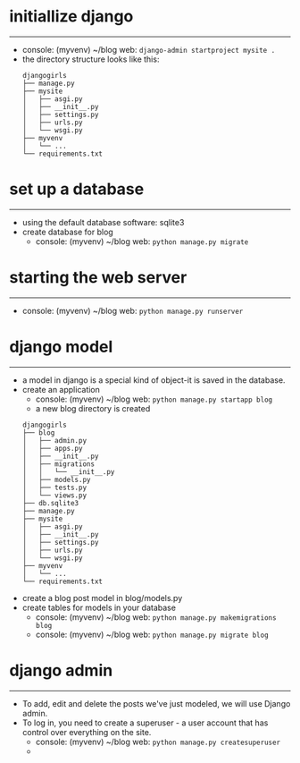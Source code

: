 # initiallize django
___
* console: (myvenv) ~/blog web: `django-admin startproject mysite .`
* the directory structure looks like this:
    ```
    djangogirls
    ├── manage.py
    ├── mysite
    │   ├── asgi.py
    │   ├── __init__.py
    │   ├── settings.py
    │   ├── urls.py
    │   └── wsgi.py
    ├── myvenv
    │   └── ...
    └── requirements.txt
    ```
# set up a database
___
* using the default database software: sqlite3
* create database for blog
  * console: (myvenv) ~/blog web: `python manage.py migrate`

# starting the web server
___
* console: (myvenv) ~/blog web: `python manage.py runserver`
# django model
___
* a model in django is a special kind of object-it is saved in the database.
* create an application
  * console: (myvenv) ~/blog web: `python manage.py startapp blog`
  * a new blog directory is created
  ```
  djangogirls
  ├── blog
  │   ├── admin.py
  │   ├── apps.py
  │   ├── __init__.py
  │   ├── migrations
  │   │   └── __init__.py
  │   ├── models.py
  │   ├── tests.py
  │   └── views.py
  ├── db.sqlite3
  ├── manage.py
  ├── mysite
  │   ├── asgi.py
  │   ├── __init__.py
  │   ├── settings.py
  │   ├── urls.py
  │   └── wsgi.py
  ├── myvenv
  │   └── ...
  └── requirements.txt
  ```
* create a blog post model in blog/models.py
* create tables for models in your database
  * console: (myvenv) ~/blog web: `python manage.py makemigrations blog`
  * console: (myvenv) ~/blog web: `python manage.py migrate blog`
# django admin
___
* To add, edit and delete the posts we've just modeled, we will use Django admin.
* To log in, you need to create a superuser - a user account that has control over everything on the site.
  * console: (myvenv) ~/blog web: `python manage.py createsuperuser`
  * 
